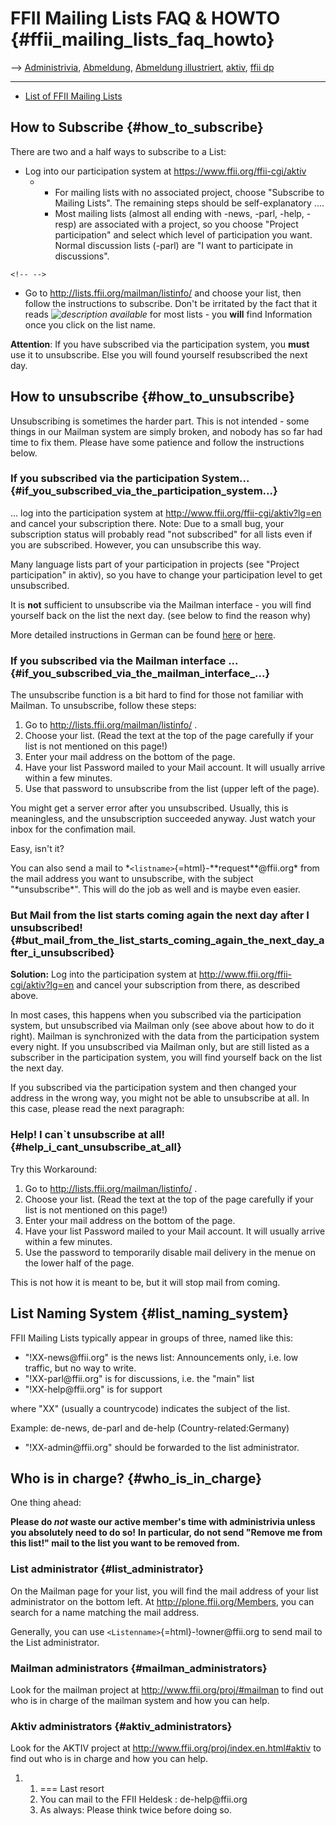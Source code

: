 # FFII Mailing Lists FAQ & HOWTO {#ffii_mailing_lists_faq_howto}

\--\> [ Administrivia](AdministriviaEn "wikilink"), [
Abmeldung](MailmanUnsubDe "wikilink"), [Abmeldung
illustriert](http://hoehue.de/ffiiaustragen/ "wikilink"), [
aktiv](AktivEn "wikilink"), [ ffii dp](PolisEn "wikilink")

------------------------------------------------------------------------

-   [List of FFII Mailing
    Lists](http://lists.ffii.org/mailman/listinfo "wikilink")

## How to Subscribe {#how_to_subscribe}

There are two and a half ways to subscribe to a List:

-   Log into our participation system at
    <https://www.ffii.org/ffii-cgi/aktiv>
    -   -   For mailing lists with no associated project, choose
            \"Subscribe to Mailing Lists\". The remaining steps should
            be self-explanatory \....
        -   Most mailing lists (almost all ending with -news, -parl,
            -help, -resp) are associated with a project, so you choose
            \"Project participation\" and select which level of
            participation you want. Normal discussion lists (-parl) are
            \"I want to participate in discussions\".

```{=html}
<!-- -->
```
-   Go to <http://lists.ffii.org/mailman/listinfo/> and choose your
    list, then follow the instructions to subscribe. Don\'t be irritated
    by the fact that it reads *![description available](no "wikilink")*
    for most lists - you **will** find Information once you click on the
    list name.

**Attention**: If you have subscribed via the participation system, you
**must** use it to unsubscribe. Else you will found yourself
resubscribed the next day.

## How to unsubscribe {#how_to_unsubscribe}

Unsubscribing is sometimes the harder part. This is not intended - some
things in our Mailman system are simply broken, and nobody has so far
had time to fix them. Please have some patience and follow the
instructions below.

### If you subscribed via the participation System\... {#if_you_subscribed_via_the_participation_system...}

\... log into the participation system at
<http://www.ffii.org/ffii-cgi/aktiv?lg=en> and cancel your subscription
there. Note: Due to a small bug, your subscription status will probably
read \"not subscribed\" for all lists even if you are subscribed.
However, you can unsubscribe this way.

Many language lists part of your participation in projects (see
\"Project participation\" in aktiv), so you have to change your
participation level to get unsubscribed.

It is **not** sufficient to unsubscribe via the Mailman interface - you
will find yourself back on the list the next day. (see below to find the
reason why)

More detailed instructions in German can be found
[here](http://hoehue.de/ffiiaustragen/ "wikilink") or [
here](MailmanUnsubDe "wikilink").

### If you subscribed via the Mailman interface \... {#if_you_subscribed_via_the_mailman_interface_...}

The unsubscribe function is a bit hard to find for those not familiar
with Mailman. To unsubscribe, follow these steps:

1.  Go to <http://lists.ffii.org/mailman/listinfo/> .
2.  Choose your list. (Read the text at the top of the page carefully if
    your list is not mentioned on this page!)
3.  Enter your mail address on the bottom of the page.
4.  Have your list Password mailed to your Mail account. It will usually
    arrive within a few minutes.
5.  Use that password to unsubscribe from the list (upper left of the
    page).

You might get a server error after you unsubscribed. Usually, this is
meaningless, and the unsubscription succeeded anyway. Just watch your
inbox for the confimation mail.

Easy, isn\'t it?

You can also send a mail to
\*`<listname>`{=html}-\*\*request\*\*\@ffii.org\* from the mail address
you want to unsubscribe, with the subject \"\*unsubscribe\*\". This will
do the job as well and is maybe even easier.

### But Mail from the list starts coming again the next day after I unsubscribed! {#but_mail_from_the_list_starts_coming_again_the_next_day_after_i_unsubscribed}

**Solution:** Log into the participation system at
<http://www.ffii.org/ffii-cgi/aktiv?lg=en> and cancel your subscription
from there, as described above.

In most cases, this happens when you subscribed via the participation
system, but unsubscribed via Mailman only (see above about how to do it
right). Mailman is synchronized with the data from the participation
system every night. If you unsubscribed via Mailman only, but are still
listed as a subscriber in the participation system, you will find
yourself back on the list the next day.

If you subscribed via the participation system and then changed your
address in the wrong way, you might not be able to unsubscribe at all.
In this case, please read the next paragraph:

### Help! I can\`t unsubscribe at all! {#help_i_cant_unsubscribe_at_all}

Try this Workaround:

1.  Go to <http://lists.ffii.org/mailman/listinfo/> .
2.  Choose your list. (Read the text at the top of the page carefully if
    your list is not mentioned on this page!)
3.  Enter your mail address on the bottom of the page.
4.  Have your list Password mailed to your Mail account. It will usually
    arrive within a few minutes.
5.  Use the password to temporarily disable mail delivery in the menue
    on the lower half of the page.

This is not how it is meant to be, but it will stop mail from coming.

## List Naming System {#list_naming_system}

FFII Mailing Lists typically appear in groups of three, named like this:

-   \"!XX-news\@ffii.org\" is the news list: Announcements only, i.e.
    low traffic, but no way to write.
-   \"!XX-parl\@ffii.org\" is for discussions, i.e. the \"main\" list
-   \"!XX-help\@ffii.org\" is for support

where \"XX\" (usually a countrycode) indicates the subject of the list.

Example: de-news, de-parl and de-help (Country-related:Germany)

-   \"!XX-admin\@ffii.org\" should be forwarded to the list
    administrator.

## Who is in charge? {#who_is_in_charge}

One thing ahead:

**Please do *not* waste our active member\'s time with administrivia
unless you absolutely need to do so!** **In particular, do not send
\"Remove me from this list!\" mail to the list you want to be removed
from.**

### List administrator {#list_administrator}

On the Mailman page for your list, you will find the mail address of
your list administrator on the bottom left. At
<http://plone.ffii.org/Members>, you can search for a name matching the
mail address.

Generally, you can use `<Listenname>`{=html}-!owner\@ffii.org to send
mail to the List administrator.

### Mailman administrators {#mailman_administrators}

Look for the mailman project at <http://www.ffii.org/proj/#mailman> to
find out who is in charge of the mailman system and how you can help.

### Aktiv administrators {#aktiv_administrators}

Look for the AKTIV project at
<http://www.ffii.org/proj/index.en.html#aktiv> to find out who is in
charge and how you can help.

1.  1.  === Last resort
    2.  You can mail to the FFII Heldesk : de-help\@ffii.org
    3.  As always: Please think twice before doing so.
